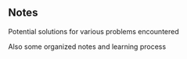 ## Notes

Potential solutions for various problems encountered

Also some organized notes and learning process